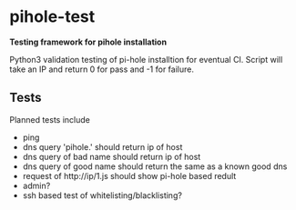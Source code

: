 # pihole-test

**Testing framework for pihole installation**

Python3 validation testing of pi-hole installtion for
eventual CI.  Script will take an IP and return 0
for pass and -1 for failure.

## Tests

Planned tests include

- ping
- dns query 'pihole.' should return ip of host
- dns query of bad name should return ip of host
- dns query of good name should return the same as
  a known good dns
- request of http://ip/1.js should show pi-hole 
  based redult
- admin?
- ssh based test of whitelisting/blacklisting?
